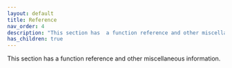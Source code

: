 ```yaml
---
layout: default
title: Reference
nav_order: 4
description: "This section has  a function reference and other miscellaneous information."
has_children: true
---
```

This section has  a function reference and other miscellaneous information.